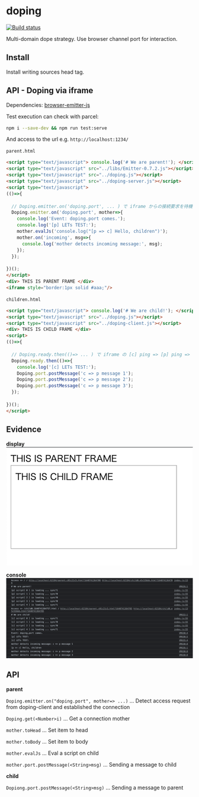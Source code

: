 # doping
  
[![Build status](https://travis-ci.org/ystskm/doping-js.png)](https://travis-ci.org/ystskm/doping-js)  
  
Multi-domain dope strategy.
Use browser channel port for interaction.

## Install

Install writing sources head tag.
    
## API - Doping via iframe

Dependencies: [browser-emitter-js](https://github.com/ystskm/browser-emitter-js)  

Test execution can check with parcel:

```sh
npm i --save-dev && npm run test:serve
```

And access to the url e.g. `http://localhost:1234/`

`parent.html`
```html
<script type="text/javascript"> console.log('# We are parent!'); </script>
<script type="text/javascript" src="../libs/Emitter-0.7.2.js"></script>
<script type="text/javascript" src="../doping.js"></script>
<script type="text/javascript" src="../doping-server.js"></script>
<script type="text/javascript">
(()=>{
  
  // Doping.emitter.on('doping.port', ... ) で iframe からの接続要求を待機する。
  Doping.emitter.on('doping.port', mother=>{
    console.log('Event: doping.port comes.');
    console.log('[p] LETs TEST:');
    mother.evalJs('console.log("[p => c] Hello, children")');
    mother.on('incoming', msg=>{
      console.log('mother detects incoming message:', msg);
    });
  });

})();
</script>
<div> THIS IS PARENT FRAME </div>
<iframe style="border:1px solid #aaa;"/>
```

`children.html`
```html
<script type="text/javascript"> console.log('# We are child!'); </script>
<script type="text/javascript" src="../doping.js"></script>
<script type="text/javascript" src="../doping-client.js"></script>
<div> THIS IS CHILD FRAME </div>
<script>
(()=>{
  
  // Doping.ready.then(()=> ... ) で iframe の [c] ping => [p] ping => [c] resolve を待機する
  Doping.ready.then(()=>{
    console.log('[c] LETs TEST:');
    Doping.port.postMessage('c => p message 1');
    Doping.port.postMessage('c => p message 2');
    Doping.port.postMessage('c => p message 3');  
  });
  
})();
</script>
```

## Evidence

**display**
![Display](./images/display.png)

**console**
![Console](./images/console.png)

## API

**parent**

`Doping.emitter.on("doping.port", mother=> ...)`
   ... Detect access request from doping-client and established the connection

`Doping.get(<Number>i)`
   ... Get a connection mother
   
`mother.toHead`
   ... Set item to head
   
`mother.toBody`
   ... Set item to body
   
`mother.evalJs`
   ... Eval a script on child
   
`mother.port.postMessage(<String>msg)`
   ... Sending a message to child
   

**child**

`Dopiong.port.postMessage(<String>msg)`
   ... Sending a message to parent
   